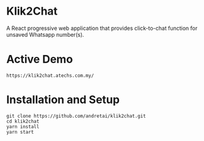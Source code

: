 # Klik2Chat

A React progressive web application that provides click-to-chat function for unsaved Whatsapp number(s).

# Active Demo

``` 
https://klik2chat.atechs.com.my/ 
```

# Installation and Setup

``` 
git clone https://github.com/andretai/klik2chat.git
cd klik2chat
yarn install
yarn start
```
